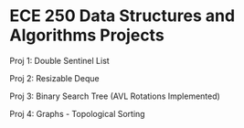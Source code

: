 # ECE 250 Data Structures and Algorithms Projects

Proj 1: Double Sentinel List

Proj 2: Resizable Deque

Proj 3: Binary Search Tree (AVL Rotations Implemented)

Proj 4: Graphs - Topological Sorting

